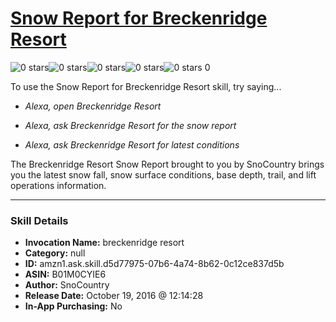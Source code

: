 # [Snow Report for Breckenridge Resort](http://alexa.amazon.com/#skills/amzn1.ask.skill.d5d77975-07b6-4a74-8b62-0c12ce837d5b)
![0 stars](../../images/ic_star_border_black_18dp_1x.png)![0 stars](../../images/ic_star_border_black_18dp_1x.png)![0 stars](../../images/ic_star_border_black_18dp_1x.png)![0 stars](../../images/ic_star_border_black_18dp_1x.png)![0 stars](../../images/ic_star_border_black_18dp_1x.png) 0

To use the Snow Report for Breckenridge Resort skill, try saying...

* *Alexa, open Breckenridge Resort*

* *Alexa, ask Breckenridge Resort for the snow report*

* *Alexa, ask Breckenridge Resort for latest conditions*

The Breckenridge Resort Snow Report brought to you by SnoCountry brings you the latest snow fall, snow surface conditions,  base depth, trail, and lift operations information.

***

### Skill Details

* **Invocation Name:** breckenridge resort
* **Category:** null
* **ID:** amzn1.ask.skill.d5d77975-07b6-4a74-8b62-0c12ce837d5b
* **ASIN:** B01M0CYIE6
* **Author:** SnoCountry
* **Release Date:** October 19, 2016 @ 12:14:28
* **In-App Purchasing:** No
